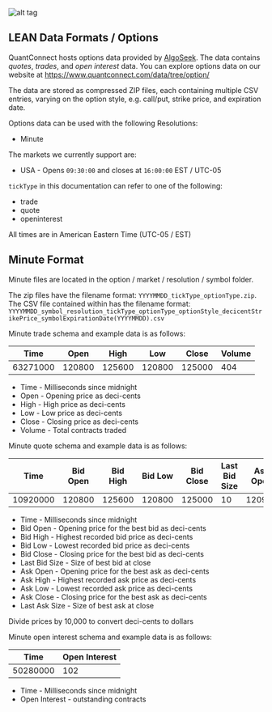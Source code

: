 ![alt tag](https://raw.githubusercontent.com/QuantConnect/Lean/master/Documentation/logo.white.small.png) 
## LEAN Data Formats / Options 

QuantConnect hosts options data provided by [AlgoSeek](https://algoseek.com/). The data contains *quotes*, *trades*, and *open interest* data. You can explore options data on our website at https://www.quantconnect.com/data/tree/option/

The data are stored as compressed ZIP files, each containing multiple CSV entries, varying on the option style, e.g. call/put, strike price, and expiration date. 

Options data can be used with the following Resolutions:

* Minute

The markets we currently support are:

* USA - Opens `09:30:00` and closes at `16:00:00` EST / UTC-05

`tickType` in this documentation can refer to one of the following:

* trade
* quote
* openinterest

All times are in American Eastern Time (UTC-05 / EST)

## Minute Format

Minute files are located in the option / market / resolution / symbol folder. 

The zip files have the filename format: `YYYYMMDD_tickType_optionType.zip`. The CSV file contained within has the filename format: `YYYYMMDD_symbol_resolution_tickType_optionType_optionStyle_decicentStrikePrice_symbolExpirationDate(YYYYMMDD).csv`

Minute trade schema and example data is as follows:

| Time | Open | High | Low | Close | Volume |
| ---- | ---- | ---- | --- | ----- | ------ |
| 63271000 | 120800 | 125600 | 120800 | 125000 | 404 |

* Time - Milliseconds since midnight
* Open - Opening price as deci-cents
* High - High price as deci-cents
* Low - Low price as deci-cents
* Close - Closing price as deci-cents
* Volume - Total contracts traded

Minute quote schema and example data is as follows:

| Time | Bid Open | Bid High | Bid Low | Bid Close | Last Bid Size | Ask Open | Ask High | Ask Low | Ask Close | Last Ask Size |
| ---- | -------- | -------- | ------- | --------- | ------------- | -------- | -------- | ------- | --------- | ------------- |
| 10920000 | 120800 | 125600 | 120800 | 125000 | 10 | 120900 | 126800 | 120900 | 137000 | 100 |

* Time - Milliseconds since midnight
* Bid Open - Opening price for the best bid as deci-cents
* Bid High - Highest recorded bid price as deci-cents
* Bid Low - Lowest recorded bid price as deci-cents
* Bid Close - Closing price for the best bid as deci-cents
* Last Bid Size - Size of best bid at close
* Ask Open - Opening price for the best ask as deci-cents
* Ask High - Highest recorded ask price as deci-cents
* Ask Low - Lowest recorded ask price as deci-cents
* Ask Close - Closing price for the best ask as deci-cents
* Last Ask Size - Size of best ask at close

Divide prices by 10,000 to convert deci-cents to dollars

Minute open interest schema and example data is as follows:

| Time | Open Interest |
| ---- | ------------- |
| 50280000 | 102 |

* Time - Milliseconds since midnight
* Open Interest - outstanding contracts